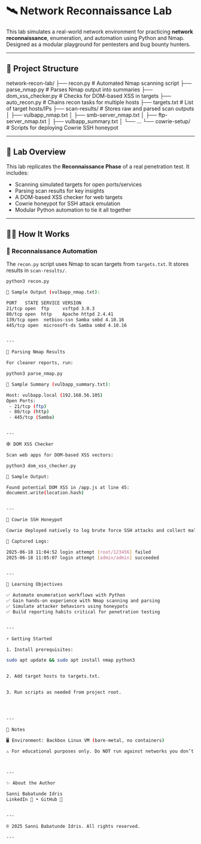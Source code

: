 # 🛰️ Network Reconnaissance Lab

This lab simulates a real-world network environment for practicing **network reconnaissance**, enumeration, and automation using Python and Nmap. Designed as a modular playground for pentesters and bug bounty hunters.

---

## 📂 Project Structure

network-recon-lab/ ├── recon.py                # Automated Nmap scanning script ├── parse_nmap.py           # Parses Nmap output into summaries ├── dom_xss_checker.py      # Checks for DOM-based XSS in targets ├── auto_recon.py           # Chains recon tasks for multiple hosts ├── targets.txt             # List of target hosts/IPs ├── scan-results/           # Stores raw and parsed scan outputs │   ├── vulbapp_nmap.txt │   ├── smb-server_nmap.txt │   ├── ftp-server_nmap.txt │   ├── vulbapp_summary.txt │   └── ... └── cowrie-setup/           # Scripts for deploying Cowrie SSH honeypot

---

## 🚀 Lab Overview

This lab replicates the **Reconnaissance Phase** of a real penetration test. It includes:  

- Scanning simulated targets for open ports/services  
- Parsing scan results for key insights  
- A DOM-based XSS checker for web targets  
- Cowrie honeypot for SSH attack emulation  
- Modular Python automation to tie it all together  

---

## 🕵️‍♂️ How It Works

### 🔎 Reconnaissance Automation

The `recon.py` script uses Nmap to scan targets from `targets.txt`. It stores results in `scan-results/`.

```bash
python3 recon.py

📄 Sample Output (vulbapp_nmap.txt):

PORT   STATE SERVICE VERSION
21/tcp open  ftp     vsftpd 3.0.3
80/tcp open  http    Apache httpd 2.4.41
139/tcp open  netbios-ssn Samba smbd 4.10.16
445/tcp open  microsoft-ds Samba smbd 4.10.16


---

📑 Parsing Nmap Results

For cleaner reports, run:

python3 parse_nmap.py

📄 Sample Summary (vulbapp_summary.txt):

Host: vulbapp.local (192.168.56.105)
Open Ports:
 - 21/tcp (ftp)
 - 80/tcp (http)
 - 445/tcp (Samba)


---

🕸️ DOM XSS Checker

Scan web apps for DOM-based XSS vectors:

python3 dom_xss_checker.py

📄 Sample Output:

Found potential DOM XSS in /app.js at line 45:
document.write(location.hash)


---

🐍 Cowrie SSH Honeypot

Cowrie deployed natively to log brute force SSH attacks and collect malware samples.

📄 Captured Logs:

2025-06-18 11:04:52 login attempt [root/123456] failed
2025-06-18 11:05:07 login attempt [admin/admin] succeeded


---

🎯 Learning Objectives

✅ Automate enumeration workflows with Python
✅ Gain hands-on experience with Nmap scanning and parsing
✅ Simulate attacker behaviors using honeypots
✅ Build reporting habits critical for penetration testing


---

⚡ Getting Started

1. Install prerequisites:

sudo apt update && sudo apt install nmap python3


2. Add target hosts to targets.txt.


3. Run scripts as needed from project root.




---

📖 Notes

🖥️ Environment: Backbox Linux VM (bare-metal, no containers)

⚠️ For educational purposes only. Do NOT run against networks you don’t own or have explicit permission to test.



---

✨ About the Author

Sanni Babatunde Idris
LinkedIn 🔗 • GitHub 🔗


---

© 2025 Sanni Babatunde Idris. All rights reserved.

---
